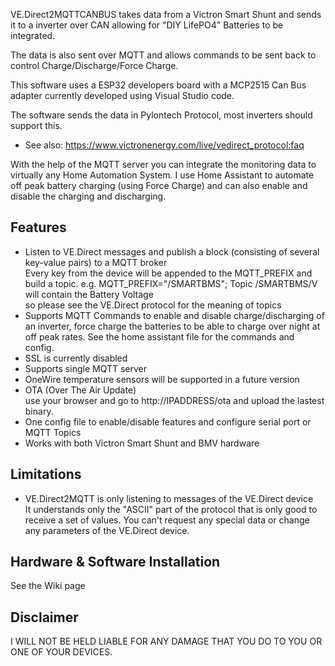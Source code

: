 VE.Direct2MQTTCANBUS takes data from a Victron Smart Shunt and sends it to a inverter over CAN allowing for "DIY LifePO4" Batteries to be integrated.

The data is also sent over MQTT and allows commands to be sent back to control Charge/Discharge/Force Charge.

This software uses a ESP32 developers board with a MCP2515 Can Bus adapter currently developed using Visual Studio code.

The software sends the data in Pylontech Protocol, most inverters should support this.

- See also: https://www.victronenergy.com/live/vedirect_protocol:faq

With the help of the MQTT server you can integrate the monitoring data to virtually any Home Automation System. I use Home Assistant to automate off peak battery charging (using Force Charge) and can also enable and disable the charging and discharging.

## Features
- Listen to VE.Direct messages and publish a block (consisting of several key-value pairs) to a MQTT broker<br>Every key from the device will be appended to the MQTT_PREFIX and build a topic. e.g. MQTT_PREFIX="/SMARTBMS"; Topic /SMARTBMS/V will contain the Battery Voltage<br> so please see the VE.Direct protocol for the meaning of topics
- Supports MQTT Commands to enable and disable charge/discharging of an inverter, force charge the batteries to be able to charge over night at off peak rates. See the home assistant file for the commands and config.
- SSL is currently disabled
- Supports single MQTT server
- OneWire temperature sensors will be supported in a future version
- OTA (Over The Air Update)<br> use your browser and go to http://IPADDRESS/ota and upload the lastest binary.
- One config file to enable/disable features and configure serial port or MQTT Topics
- Works with both Victron Smart Shunt and BMV hardware

## Limitations
- VE.Direct2MQTT is only listening to messages of the VE.Direct device<br>It understands only the "ASCII" part of the protocol that is only good to receive a set of values. You can't request any special data or change any parameters of the VE.Direct device.<br>

## Hardware & Software Installation
See the Wiki page

## Disclaimer
I WILL NOT BE HELD LIABLE FOR ANY DAMAGE THAT YOU DO TO YOU OR ONE OF YOUR DEVICES.
